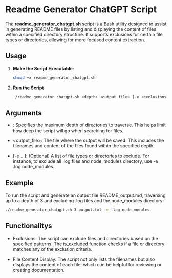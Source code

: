 # Readme Generator ChatGPT Script

The **readme_generator_chatgpt.sh** script is a Bash utility designed to assist in generating README files by listing and displaying the content of files within a specified directory structure. It supports exclusions for certain file types or directories, allowing for more focused content extraction.

## Usage

1. **Make the Script Executable**:
   ```bash
   chmod +x readme_generator_chatgpt.sh
    ```
2. **Run the Script**
    ```bash
    ./readme_generator_chatgpt.sh <depth> <output_file> [-e <exclusions>...]
    ```

## Arguments
- <depth>: Specifies the maximum depth of directories to traverse. This helps limit how deep the script will go when searching for files.

- <output_file>: The file where the output will be saved. This includes the filenames and content of the files found within the specified depth.

- [-e <exclusions>...]: (Optional) A list of file types or directories to exclude. For instance, to exclude all .log files and node_modules directory, use -e .log node_modules.

## Example
To run the script and generate an output file README_output.md, traversing up to a depth of 3 and excluding .log files and the node_modules directory:
```bash
./readme_generator_chatgpt.sh 3 output.txt -e .log node_modules
```

## Functionalitys
- Exclusions: The script can exclude files and directories based on the specified patterns. The is_excluded function checks if a file or directory matches any of the exclusion criteria.

- File Content Display: The script not only lists the filenames but also displays the content of each file, which can be helpful for reviewing or creating documentation.
